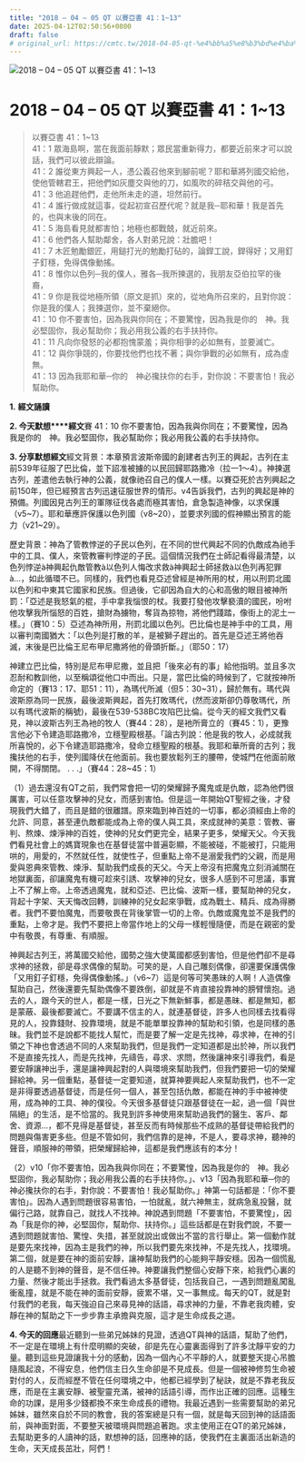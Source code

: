 ```yaml
---
title: "2018 – 04 – 05 QT 以賽亞書 41：1~13"
date: 2025-04-12T02:50:56+0800
draft: false
# original_url: https://cmtc.tw/2018-04-05-qt-%e4%bb%a5%e8%b3%bd%e4%ba%9e%e6%9b%b8-41%ef%bc%9a113
---
```


![2018 – 04 – 05 QT 以賽亞書 41：1\~13](/images/qt.jpg   "2018 – 04 – 05 QT 以賽亞書 41：1\~13")

# 2018 – 04 – 05 QT 以賽亞書 41：1\~13

> 以賽亞書 41：1\~13  
> 41：1 眾海島啊，當在我面前靜默；眾民當重新得力，都要近前來才可以說話，我們可以彼此辯論。  
> 41：2 誰從東方興起一人，憑公義召他來到腳前呢？耶和華將列國交給他，使他管轄君王，把他們如灰塵交與他的刀，如風吹的碎秸交與他的弓。  
> 41：3 他追趕他們，走他所未走的道，坦然前行。  
> 41：4 誰行做成就這事，從起初宣召歷代呢？就是我─耶和華！我是首先的，也與末後的同在。  
> 41：5 海島看見就都害怕；地極也都戰兢，就近前來。  
> 41：6 他們各人幫助鄰舍，各人對弟兄說：壯膽吧！  
> 41：7 木匠勉勵銀匠，用鎚打光的勉勵打砧的，論銲工說，銲得好；又用釘子釘穩，免得偶像動搖。  
> 41：8 惟你以色列─我的僕人，雅各─我所揀選的，我朋友亞伯拉罕的後裔，  
> 41：9 你是我從地極所領（原文是抓）來的，從地角所召來的，且對你說：你是我的僕人；我揀選你，並不棄絕你。  
> 41：10 你不要害怕，因為我與你同在；不要驚惶，因為我是你的　神。我必堅固你，我必幫助你；我必用我公義的右手扶持你。  
> 41：11 凡向你發怒的必都抱愧蒙羞；與你相爭的必如無有，並要滅亡。  
> 41：12 與你爭競的，你要找他們也找不著；與你爭戰的必如無有，成為虛無。  
> 41：13 因為我耶和華─你的　神必攙扶你的右手，對你說：不要害怕！我必幫助你。

**1.** **經文誦讀**

**2. 今天默想****經文**賽 41：10 你不要害怕，因為我與你同在；不要驚惶，因為我是你的　神。我必堅固你，我必幫助你；我必用我公義的右手扶持你。

**3. 分享默想經文**經文背景：本章預言波斯帝國的創建者古列王的興起，古列在主前539年征服了巴比倫，並下詔准被擄的以民回歸耶路撒冷（拉一1～4）。神揀選古列，差遣他去執行神的公義，就像祂召自己的僕人一樣。以賽亞死於古列興起之前150年，但已經預言古列迅速征服世界的情形。v4告訴我們，古列的興起是神的預備。列國因見古列王的軍隊征伐各處而極其害怕，倉急製造神像，以求保護（v5\~7）。耶和華應許保護以色列國（v8\~20），並要求列國的假神顯出預言的能力（v21\~29）。

歷史背景：神為了管教悖逆的子民以色列，在不同的世代興起不同的仇敵成為祂手中的工具、僕人，來管教審判悖逆的子民。這個情況我們在士師記看得最清楚，以色列悖逆à神興起仇敵管教à以色列人悔改求救à神興起士師拯救à以色列再犯罪à…，如此循環不已。同樣的，我們也看見亞述曾經是神所用的杖，用以刑罰北國以色列和中東其它國家和民族。但過後，它卻因為自大的心和高傲的眼目被神所罰：「亞述是我怒氣的棍，手中拿我惱恨的杖。我要打發他攻擊褻瀆的國民，吩咐他攻擊我所惱怒的百姓，搶財為擄物，奪貨為掠物，將他們踐踏，像街上的泥土一樣。」（賽10：5）亞述為神所用，刑罰北國以色列。巴比倫也是神手中的工具，用以審判南國猶大：「以色列是打散的羊，是被獅子趕出的。首先是亞述王將他吞滅，末後是巴比倫王尼布甲尼撒將他的骨頭折斷。」（耶50：17）

神建立巴比倫，特別是尼布甲尼撒，並且把「後來必有的事」給他指明。並且多次忍耐和教訓他，以至稱頌從他口中而出。只是，當巴比倫的時候到了，它就按神所命定的（賽13：17、耶51：11），為瑪代所滅（但5：30\~31），歸於無有。瑪代與波斯原為同一民族，最後波斯興起，首先打敗瑪代，(然而波斯卻仍尊敬瑪代，所以有瑪代波斯的稱號)，最後在539-538BC攻陷巴比倫。從今天的經文我們又看見，神以波斯古列王為衪的牧人（賽44：28），是衪所膏立的（賽45：1），更豫言他必下令建造耶路撒冷，立穩聖殿根基。「論古列說：他是我的牧人，必成就我所喜悅的，必下令建造耶路撒冷，發命立穩聖殿的根基。我耶和華所膏的古列；我攙扶他的右手，使列國降伏在他面前。我也要放鬆列王的腰帶，使城門在他面前敞開，不得關閉。 . . .」（賽44：28\~45：1）

（1）過去還沒有QT之前，我們常會把一切的榮耀歸予魔鬼或是仇敵，認為他們很厲害，可以任意攻擊神的兒女，而感到害怕。但是這一年開始QT聖經之後，才發現我們大錯了，而且是錯的很離譜。原來臨到神百姓的一切事，都必須經由上帝的允許、同意，甚至連仇敵都能成為上帝的僕人與工具，來成就神的美意：管教、審判、熬煉、煉淨神的百姓，使神的兒女們更完全，結果子更多，榮耀天父。今天我們看見社會上的媽寶現象也在基督徒當中普遍彰顯，不能被碰，不能被打，只能用哄的，用愛的，不然就任性，就使性子，但重點上帝不是溺愛我們的父親，而是用愛與恩典來管教、煉淨、幫助我們成長的天父。今天上帝沒有把魔鬼立刻消滅關在地獄裏面，卻讓魔鬼有機可趁來引誘、攻擊神的兒女，很多人感到不可思議，事實上不了解上帝。上帝透過魔鬼，就和亞述、巴比倫、波斯一樣，要幫助神的兒女，背起十字架、天天悔改回轉，訓練神的兒女起來爭戰，成為戰土、精兵、成為得勝者。我們不要怕魔鬼，而要敬畏在背後掌管一切的上帝。仇敵或魔鬼並不是我們的重點，上帝才是。我們不要把上帝當作地上的父母一樣輕慢隨便，而是在親密的愛中有敬畏，有尊重、有順服。

神興起古列王，將萬國交給他，國勢之強大使萬國都感到害怕，但是他們卻不是尋求神的拯救，卻是尋求偶像的幫助。可笑的是，人自己雕刻偶像，卻還要保護偶像「又用釘子釘穩，免得偶像動搖。」（v6\~7）這是何等可笑愚昧的人啊！人造偶像幫助自己，然後還要先幫助偶像不要跌倒，卻就是不肯直接投靠神的膀臂懷抱。過去的人，跟今天的世人，都是一樣，日光之下無新鮮事，都是愚昧、都是無知，都是蒙蔽、最後都要滅亡。不要講不信主的人，就連基督徒，許多人也同樣去找看得見的人，投靠錢財、投靠環境，就是不能單單投靠神的幫助和引領，也是同樣的愚昧。我們並不是說都不能找人幫忙，而是要了解一定是先找神，尋求神，在神的引領之下神也會透過不同的人來幫助我們，但是我們一定知道都是出於神，所以我們不是直接先找人，而是先找神，先禱告，尋求、求問，然後讓神來引導我們，看是要安靜讓神出手，還是讓神興起對的人與環境來幫助我們，但我們要把一切的榮耀歸給神。另一個重點，基督徒一定要知道，就算神要興起人來幫助我們，也不一定是非得要透過基督徒，而是任何一個人，甚至包括仇敵，都能在神的手中被神使用，成為神的工具、神的僕役。今天很多基督徒只跟基督徒在一起，過一個「與世隔絕」的生活，是不恰當的。我見到許多神使用來幫助過我們的醫生、客戶、鄰舍、資源…，都不見得是基督徒，甚至反而有時候那些不成熟的基督徒帶給我們的問題與傷害更多些。但是不管如何，我們信靠的是神，不是人，要尋求神，聽神的聲音，順服神的帶領，把榮耀歸給神，這都是我們應該有的本分！

（2）v10「你不要害怕，因為我與你同在；不要驚惶，因為我是你的　神。我必堅固你，我必幫助你；我必用我公義的右手扶持你。」、v13「因為我耶和華─你的　神必攙扶你的右手，對你說：不要害怕！我必幫助你。」神第一句話都是：「你不要害怕」。因為人遇到問題很容易害怕，一怕就亂，就六神無主，就病急亂投醫，就偏行己路，就靠自己，就找人不找神。神說遇到問題「不要害怕，不要驚惶」，因為「我是你的神，必堅固你，幫助你、扶持你。」這些話都是在對我們說，不要一遇到問題就害怕、驚惶、失措，甚至就說出或做出不當的言行舉止。第一個動作就是要先來找神，因為主是我們的神，所以我們要先來找神，不是先找人，找環境。第二個，就是要在神的面前安靜，讓神幫助我們的心能夠平靜安穩。因為一個慌亂的人是聽不到神的聲音，是不信任神。神要讓我們整個心安靜下來，給我們心裏的力量、然後才能出手拯救。我們看過太多基督徒，包括我自己，一遇到問題亂闖亂衝亂撞，就是不能在神的面前安靜，疲累不堪，又一事無成。每天的QT，就是對付我們的老我，每天強迫自己來尋見神的話語，尋求神的力量，不靠老我肉體，安靜在神的幫助之下一步步靠主承擔與克服，這才是生命成長之道。

**4. 今天的回應**最近聽到一些弟兄姊妹的見證，透過QT與神的話語，幫助了他們，不一定是在環境上有什麼明顯的突破，卻是先在心靈裏面得到了許多沈靜平安的力量。聽到這些見證讓我十分的感動，因為一個內心不平靜的人，就要整天提心吊膽隨風起浪，不得安息，他們信主日久生命卻是不見成長。但是一個被神修剪生命被對付的人，反而經歷不管在任何環境之中，他都已經學到了秘訣，就是不靠老我反應，而是在主裏安靜、被聖靈充滿，被神的話語引導，而作出正確的回應。這種生命的功課，是用多少錢都換不來生命成長的禮物。我最近遇到一些需要幫助的弟兄姊妹，雖然來自於不同的教會，我的答案總是只有一個，就是每天回到神的話語面前，與神面對面，不要整天被環境與問題追著跑。求主使用正在QT的弟兄姊妹，去幫助更多的人讀神的話，默想神的話，回應神的話，使我們在主裏面活出新造的生命，天天成長茁壯，阿們！